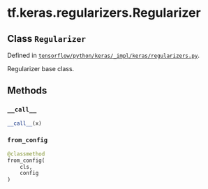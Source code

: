 <div itemscope itemtype="http://developers.google.com/ReferenceObject">
<meta itemprop="name" content="tf.keras.regularizers.Regularizer" />
<meta itemprop="property" content="__call__"/>
<meta itemprop="property" content="from_config"/>
</div>

# tf.keras.regularizers.Regularizer

## Class `Regularizer`





Defined in [`tensorflow/python/keras/_impl/keras/regularizers.py`](https://www.tensorflow.org/code/tensorflow/python/keras/_impl/keras/regularizers.py).

Regularizer base class.
  

## Methods

<h3 id="__call__"><code>__call__</code></h3>

``` python
__call__(x)
```



<h3 id="from_config"><code>from_config</code></h3>

``` python
@classmethod
from_config(
    cls,
    config
)
```





